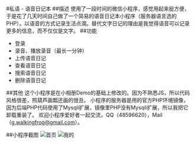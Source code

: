 #私语 - 语音日记本
##描述
使用了一段时间的微信小程序，感觉用起来挺方便，于是花了几天时间自己做了一个简易的语音日记本小程序（服务器语言选的PHP）。以语音的方式记录生活点滴。替代文字日记的理由是我觉得语音可以记录更多的信息，而不仅仅是文字。
##功能
- 登录
- 录音、播放录音（最长一分钟）
- 上传语音日记
- 查看语音日记
- 搜索语音日记
- 删除语音日记


##其他
这个小程序是在小相册Demo的基础上修改的。因为不熟悉JS，所以代码风格很差，照葫芦画瓢还画的很丑。
小程序的服务器是用的官方PHP环境镜像，因为后端PHP代码使用了Mysqli扩展，镜像里PHP没有Mysqli扩展，所以我把它卸载重装了。
欢迎小程序爱好者一起交流，QQ（48596620），Mail （g.walkingfrog@gmail.com）。

##小程序截图
![首页](https://github.com/WalkingFrog/SiYu-WX/blob/master/other/page1.png)
![我的](https://github.com/WalkingFrog/SiYu-WX/blob/master/other/page2.png)